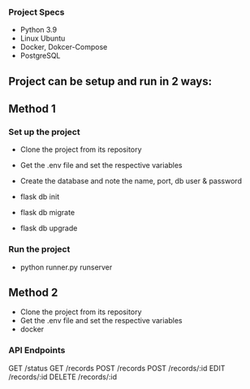 ### Project Specs

- Python 3.9
- Linux Ubuntu
- Docker, Dokcer-Compose
- PostgreSQL

## Project can be setup and run in 2 ways:

## Method 1

### Set up the project

- Clone the project from its repository
- Get the .env file and set the respective variables
- Create the database and note the name, port, db user & password

- flask db init
- flask db migrate
- flask db upgrade

### Run the project

- python runner.py runserver

## Method 2

- Clone the project from its repository
- Get the .env file and set the respective variables
- docker

### API Endpoints

GET /status
GET /records
POST /records
POST /records/:id
EDIT /records/:id
DELETE /records/:id
